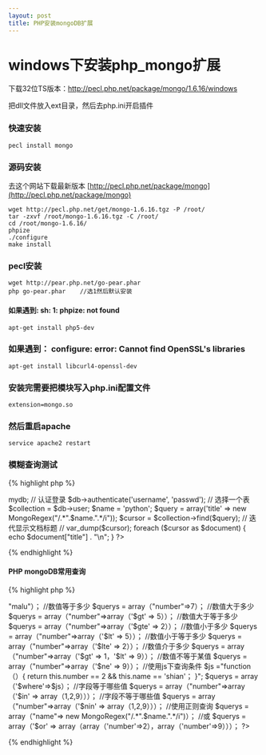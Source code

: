 ```yaml
---
layout: post
title: PHP安装mongoDB扩展
---
```


# windows下安装php_mongo扩展

下载32位TS版本：http://pecl.php.net/package/mongo/1.6.16/windows

把dll文件放入ext目录，然后去php.ini开启插件

### 快速安装

	pecl install mongo

### 源码安装

去这个网站下载最新版本 [http://pecl.php.net/package/mongo](http://pecl.php.net/package/mongo)

	wget http://pecl.php.net/get/mongo-1.6.16.tgz -P /root/
    tar -zxvf /root/mongo-1.6.16.tgz -C /root/
    cd /root/mongo-1.6.16/
    phpize
    ./configure
    make install

### pecl安装

    wget http://pear.php.net/go-pear.phar
    php go-pear.phar    //选1然后默认安装

#### 如果遇到: sh: 1: phpize: not found

    apt-get install php5-dev

### 如果遇到： configure: error: Cannot find OpenSSL's libraries

	apt-get install libcurl4-openssl-dev

### 安装完需要把模块写入php.ini配置文件

	extension=mongo.so

### 然后重启apache

	service apache2 restart

### 模糊查询测试

{% highlight php %}
<?php
   // 连接到mongodb
   $m = new MongoClient("xxx.malu.me:123456");
   // 选择一个数据库
   $db = $m->mydb;
   // 认证登录
   $db->authenticate('username', 'passwd');
   // 选择一个表
   $collection = $db->user;
   $name = 'python';
   $query = array('title' => new MongoRegex("/.*".$name.".*/i"));
   $cursor = $collection->find($query);
   // 迭代显示文档标题
   // var_dump($cursor);
   foreach ($cursor as $document) {
      echo $document["title"] . "\n";
   }
?>
{% endhighlight %}

#### PHP mongoDB常用查询

{% highlight php %}
<?php
//字段字串为
$querys = array（"name"=>"malu"）；
//数值等于多少
$querys = array（"number"=>7）；
//数值大于多少
$querys = array（"number"=>array（'$gt' => 5））；
//数值大于等于多少
$querys = array（"number"=>array（'$gte' => 2））；
//数值小于多少
$querys = array（"number"=>array（'$lt' => 5））；
//数值小于等于多少
$querys = array（"number"=>array（'$lte' => 2））；
//数值介于多少
$querys = array（"number"=>array（'$gt' => 1，'$lt' => 9））；
//数值不等于某值
$querys = array（"number"=>array（'$ne' => 9））；
//使用js下查询条件
$js ="function（）{
return this.number == 2 && this.name == 'shian'；
}";
$querys = array（'$where'=>$js）；
//字段等于哪些值
$querys = array（"number"=>array（'$in' => array（1,2,9）））；
//字段不等于哪些值
$querys = array（"number"=>array（'$nin' => array（1,2,9）））；
//使用正则查询
$querys = array（"name"=>  new MongoRegex("/.*".$name.".*/i")）；
//或
$querys = array（'$or' => array（array（'number'=>2），array（'number'=>9）））；
?>
{% endhighlight %}
